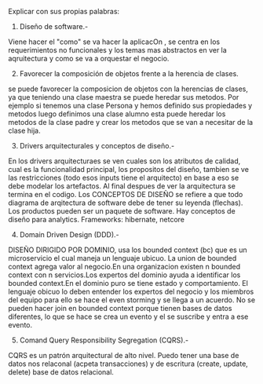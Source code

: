 Explicar con sus propias palabras:

1. Diseño de software.-

Viene hacer el "como" se va hacer la aplicacOn , se centra en los requerimientos no funcionales y los temas mas abstractos en ver la aqruitectura y como se va a orquestar el negocio.

2. Favorecer la composición de objetos frente a la herencia de clases.

se puede favorecer la composicion de objetos con la herencias de clases, ya que teniendo una clase maestra se puede heredar sus metodos. Por ejemplo si tenemos una clase Persona y hemos definido sus propiedades y metodos luego definimos una clase alumno esta puede heredar los metodos de la clase padre y crear los metodos que se van a necesitar de la clase hija.

3. Drivers arquitecturales y conceptos de diseño.-

En los drivers arquitecturaes se ven cuales son los atributos de calidad, cual es la funcionalidad principal, los propositos del diseño, tambien se ve las restricciones (todo esos inputs tiene el arquitecto) en base a eso se debe modelar los artefactos. Al final despues de ver la arquitectura se termina en el codigo.
Los CONCEPTOS DE DISEÑO se refiere a que todo diagrama de arqitectura de software debe de tener su leyenda (flechas). Los productos pueden ser un paquete de software. Hay conceptos de diseño para analytics. Frameworks: hibernate, netcore

4. Domain Driven Design (DDD).-

DISEÑO DIRIGIDO POR DOMINIO, usa los bounded context (bc) que es un microservicio el cual maneja un lenguaje ubicuo. La union de bounded context agrega valor al negocio.En una organizacion existen n bounded context con n servicios.Los expertos del dominio ayuda a identificar los bounded context.En el dominio puro se tiene estado y comportamiento. El lenguaje obicuo lo deben entender los expertos del negocio y los miembros del equipo para ello se hace el even storming y se llega a un acuerdo. No se pueden hacer join en bounded context porque tienen bases de datos diferentes, lo que se hace se crea un evento y el se suscribe y entra a ese evento.

5. Comand Query Responsibility Segregation (CQRS).-

CQRS es un patrón arquitectural de alto nivel. Puedo tener una base de datos nos relaconal (acpeta transacciones) y de escritura (create, update, delete) base de datos relacional.










